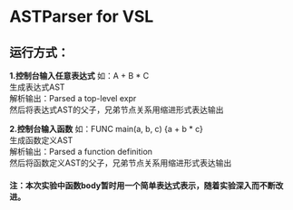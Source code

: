  ASTParser for VSL
 =====================

## 运行方式：
**1.控制台输入任意表达式**
如：A + B * C  
生成表达式AST  
解析输出：Parsed a top-level expr  
然后将表达式AST的父子，兄弟节点关系用缩进形式表达输出  

**2.控制台输入函数**
如：FUNC main(a, b, c) {a + b * c}  
生成函数定义AST  
解析输出：Parsed a function definition  
然后将函数定义AST的父子，兄弟节点关系用缩进形式表达输出  

#### 注：本次实验中函数body暂时用一个简单表达式表示，随着实验深入而不断改进。
